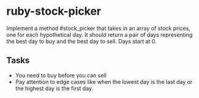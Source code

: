 # ruby-stock-picker
Implement a method #stock_picker that takes in an array of stock prices, one for each hypothetical day. It should return a pair of days representing the best day to buy and the best day to sell. Days start at 0.

## Tasks
- You need to buy before you can sell
- Pay attention to edge cases like when the lowest day is the last day or the highest day is the first day.